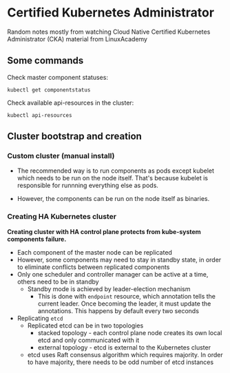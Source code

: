 # Certified Kubernetes Administrator

Random notes mostly from watching Cloud Native Certified Kubernetes Administrator (CKA) material from LinuxAcademy

## Some commands

Check master component statuses:

`kubectl get componentstatus`

Check available api-resources in the cluster:

`kubectl api-resources`

## Cluster bootstrap and creation

### Custom cluster (manual install)

* The recommended way is to run components as pods except kubelet which needs to be run on the node itself. That's because kubelet is responsible for runnning everything else as pods.

* However, the components can be run on the node itself as binaries.

### Creating HA Kubernetes cluster

**Creating cluster with HA control plane protects from kube-system components failure.**

* Each component of the master node can be replicated
* However, some components may need to stay in standby state, in order to eliminate conflicts between replicated components
* Only one scheduler and controller manager can be active at a time, others need to be in standby
  * Standby mode is achieved by leader-election mechanism
    * This is done with `endpoint` resource, which annotation tells the current leader. Once becoming the leader, it must update the annotations. This happens by default every two seconds
* Replicating `etcd`
  * Replicated etcd can be in two topologies
    * stacked topology - each control plane node creates its own local etcd and only communicated with it
    * external topology - etcd is external to the Kubernetes cluster
  * etcd uses Raft consensus algorithm which requires majority. In order to have majority, there needs to be odd number of etcd instances
